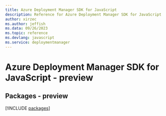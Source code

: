 ```yaml
---
title: Azure Deployment Manager SDK for JavaScript
description: Reference for Azure Deployment Manager SDK for JavaScript
author: xirzec
ms.author: jeffish
ms.data: 09/26/2023
ms.topic: reference
ms.devlang: javascript
ms.service: deploymentmanager
---
```

# Azure Deployment Manager SDK for JavaScript - preview
## Packages - preview
[!INCLUDE [packages](deployment-manager-index.md)]